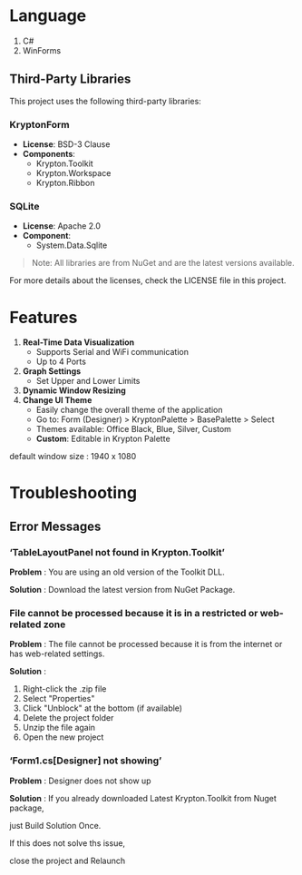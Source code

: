 # Language

1. C#
2. WinForms

## Third-Party Libraries

This project uses the following third-party libraries:

### KryptonForm

- **License**: BSD-3 Clause
- **Components**:
    - Krypton.Toolkit
    - Krypton.Workspace
    - Krypton.Ribbon

### SQLite

- **License**: Apache 2.0
- **Component**:
    - System.Data.Sqlite

> Note: All libraries are from NuGet and are the latest versions available.
> 

For more details about the licenses, check the LICENSE file in this project.

# Features

1. **Real-Time Data Visualization**
    - Supports Serial and WiFi communication
    - Up to 4 Ports
2. **Graph Settings**
    - Set Upper and Lower Limits
3. **Dynamic Window Resizing**
4. **Change UI Theme**
    - Easily change the overall theme of the application
    - Go to: Form (Designer) > KryptonPalette > BasePalette > Select
    - Themes available: Office Black, Blue, Silver, Custom
    - **Custom**: Editable in Krypton Palette

default window size : 1940 x 1080

# Troubleshooting

## Error Messages

### ‘TableLayoutPanel not found in Krypton.Toolkit’

**Problem** : You are using an old version of the Toolkit DLL.

**Solution** : Download the latest version from NuGet Package.

### File cannot be processed because it is in a restricted or web-related zone

**Problem** : The file cannot be processed because it is from the internet or has web-related settings.

**Solution** :

1. Right-click the .zip file
2. Select "Properties"
3. Click "Unblock" at the bottom (if available)
4. Delete the project folder
5. Unzip the file again
6. Open the new project

### ‘Form1.cs[Designer] not showing’

**Problem** : Designer does not show up

**Solution** : If you already downloaded Latest Krypton.Toolkit from Nuget package,

just Build Solution Once. 

If this does not solve ths issue, 

close the project and Relaunch

